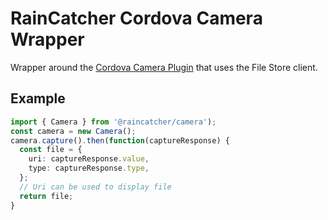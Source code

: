# RainCatcher Cordova Camera Wrapper

Wrapper around the [Cordova Camera Plugin](https://github.com/apache/cordova-plugin-camera) that uses the File Store client.

## Example

```typescript
import { Camera } from '@raincatcher/camera');
const camera = new Camera();
camera.capture().then(function(captureResponse) {
  const file = {
    uri: captureResponse.value,
    type: captureResponse.type,
  };
  // Uri can be used to display file
  return file;
}
```
